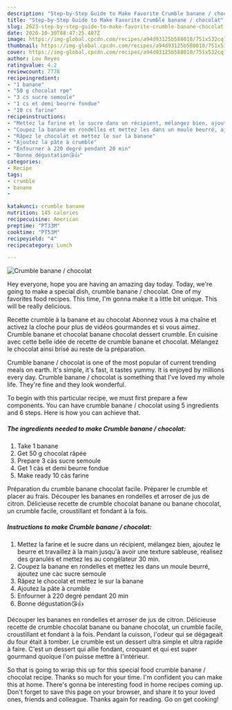 ```yaml
---
description: "Step-by-Step Guide to Make Favorite Crumble banane / chocolat"
title: "Step-by-Step Guide to Make Favorite Crumble banane / chocolat"
slug: 2623-step-by-step-guide-to-make-favorite-crumble-banane-chocolat
date: 2020-10-30T08:47:25.407Z
image: https://img-global.cpcdn.com/recipes/a94d93125b588010/751x532cq70/crumble-banane-chocolat-photo-principale-de-la-recette.jpg
thumbnail: https://img-global.cpcdn.com/recipes/a94d93125b588010/751x532cq70/crumble-banane-chocolat-photo-principale-de-la-recette.jpg
cover: https://img-global.cpcdn.com/recipes/a94d93125b588010/751x532cq70/crumble-banane-chocolat-photo-principale-de-la-recette.jpg
author: Lou Reyes
ratingvalue: 4.2
reviewcount: 7778
recipeingredient:
- "1 banane"
- "50 g chocolat rpe"
- "3 cs sucre semoule"
- "1 cs et demi beurre fondue"
- "10 cs farine"
recipeinstructions:
- "Mettez la farine et le sucre dans un récipient, mélangez bien, ajoutez le beurre et travaillez à la main jusqu&#39;à avoir une texture sableuse, réalisez des granulés et mettez les au congélateur 30 min."
- "Coupez la banane en rondelles et mettez les dans un moule beurré, ajoutez une càc sucre semoule"
- "Râpez le chocolat et mettez le sur la banane"
- "Ajoutez la pâte à crumble"
- "Enfourner à 220 degré pendant 20 min"
- "Bonne dégustation😘👍"
categories:
- Recipe
tags:
- crumble
- banane
- 

katakunci: crumble banane  
nutrition: 145 calories
recipecuisine: American
preptime: "PT33M"
cooktime: "PT53M"
recipeyield: "4"
recipecategory: Lunch

---
```



![Crumble banane / chocolat](https://img-global.cpcdn.com/recipes/a94d93125b588010/751x532cq70/crumble-banane-chocolat-photo-principale-de-la-recette.jpg)

Hey everyone, hope you are having an amazing day today. Today, we're going to make a special dish, crumble banane / chocolat. One of my favorites food recipes. This time, I'm gonna make it a little bit unique. This will be really delicious.

Recette crumble à la banane et au chocolat Abonnez vous à ma chaîne et activez la cloche pour plus de vidéos gourmandes et si vous aimez. Crumble banane et chocolat banane chocolat dessert crumble. En cuisine avec cette belle idée de recette de crumble banane et chocolat. Mélangez le chocolat ainsi brisé au reste de la préparation.

Crumble banane / chocolat is one of the most popular of current trending meals on earth. It's simple, it's fast, it tastes yummy. It is enjoyed by millions every day. Crumble banane / chocolat is something that I've loved my whole life. They're fine and they look wonderful.


To begin with this particular recipe, we must first prepare a few components. You can have crumble banane / chocolat using 5 ingredients and 6 steps. Here is how you can achieve that.

<!--inarticleads1-->

##### The ingredients needed to make Crumble banane / chocolat:

1. Take 1 banane
1. Get 50 g chocolat râpée
1. Prepare 3 càs sucre semoule
1. Get 1 càs et demi beurre fondue
1. Make ready 10 càs farine


Préparation du crumble banane chocolat facile. Préparer le crumble et placer au frais. Découper les bananes en rondelles et arroser de jus de citron. Délicieuse recette de crumble chocolat banane ou banane chocolat, un crumble facile, croustillant et fondant à la fois. 

<!--inarticleads2-->

##### Instructions to make Crumble banane / chocolat:

1. Mettez la farine et le sucre dans un récipient, mélangez bien, ajoutez le beurre et travaillez à la main jusqu&#39;à avoir une texture sableuse, réalisez des granulés et mettez les au congélateur 30 min.
1. Coupez la banane en rondelles et mettez les dans un moule beurré, ajoutez une càc sucre semoule
1. Râpez le chocolat et mettez le sur la banane
1. Ajoutez la pâte à crumble
1. Enfourner à 220 degré pendant 20 min
1. Bonne dégustation😘👍


Découper les bananes en rondelles et arroser de jus de citron. Délicieuse recette de crumble chocolat banane ou banane chocolat, un crumble facile, croustillant et fondant à la fois. Pendant la cuisson, l&#39;odeur qui se dégageait du four était à tomber. Le crumble est un dessert ultra simple et ultra rapide à faire. C&#39;est un dessert qui allie fondant, croquant et qui est super gourmand quoique l&#39;on puisse mettre à l&#39;intérieur. 

So that is going to wrap this up for this special food crumble banane / chocolat recipe. Thanks so much for your time. I'm confident you can make this at home. There's gonna be interesting food in home recipes coming up. Don't forget to save this page on your browser, and share it to your loved ones, friends and colleague. Thanks again for reading. Go on get cooking!
